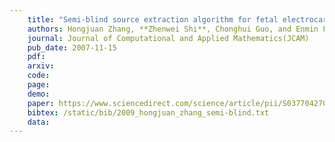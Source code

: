 ```yaml
---
    title: "Semi-blind source extraction algorithm for fetal electrocardiogram based on generalized autocorrelations and reference signals"
    authors: Hongjuan Zhang, **Zhenwei Shi**, Chonghui Guo, and Enmin Feng
    journal: Journal of Computational and Applied Mathematics(JCAM)
    pub_date: 2007-11-15
    pdf: 
    arxiv: 
    code: 
    page: 
    demo: 
    paper: https://www.sciencedirect.com/science/article/pii/S0377042708000320
    bibtex: /static/bib/2009_hongjuan_zhang_semi-blind.txt
    data:
---
```



